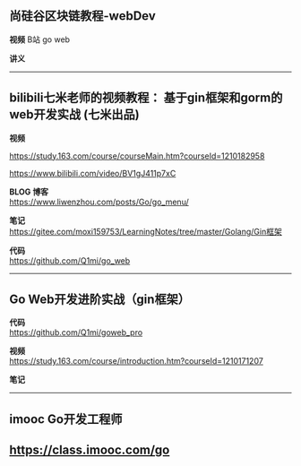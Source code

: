 

##  尚硅谷区块链教程-webDev
**视频**
B站 go web


**讲义**

---

##   bilibili七米老师的视频教程：  基于gin框架和gorm的web开发实战 (七米出品)
      


**视频**

https://study.163.com/course/courseMain.htm?courseId=1210182958    

https://www.bilibili.com/video/BV1gJ411p7xC    


**BLOG 博客**    
https://www.liwenzhou.com/posts/Go/go_menu/


**笔记**   
https://gitee.com/moxi159753/LearningNotes/tree/master/Golang/Gin框架


**代码**   
https://github.com/Q1mi/go_web    




---
##   Go Web开发进阶实战（gin框架）


**代码**    
https://github.com/Q1mi/goweb_pro

**视频**    
https://study.163.com/course/introduction.htm?courseId=1210171207


**笔记**   




---
##    imooc Go开发工程师 
https://class.imooc.com/go
---


